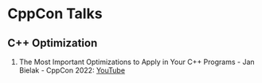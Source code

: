 # CppCon Talks

## C++ Optimization
1. The Most Important Optimizations to Apply in Your C++ Programs - Jan Bielak - CppCon 2022: [YouTube](https://www.youtube.com/watch?v=qCjEN5XRzHc)